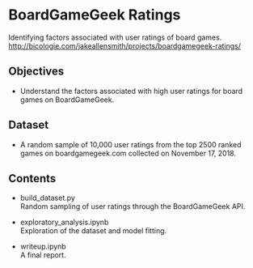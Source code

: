 # BoardGameGeek Ratings
Identifying factors associated with user ratings of board games.
http://bicologie.com/jakeallensmith/projects/boardgamegeek-ratings/

## Objectives
- Understand the factors associated with high user ratings for board games on BoardGameGeek.

## Dataset
- A random sample of 10,000 user ratings from the top 2500 ranked games on boardgamegeek.com collected on November 17, 2018.

## Contents
- build_dataset.py  
Random sampling of user ratings through the BoardGameGeek API.

- exploratory_analysis.ipynb  
Exploration of the dataset and model fitting.

- writeup.ipynb  
A final report.
